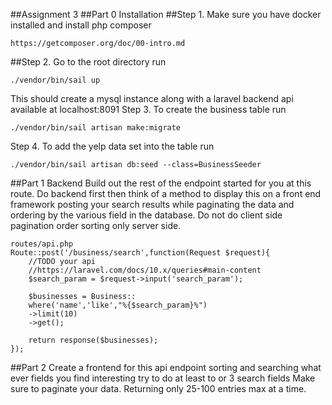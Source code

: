 ##Assignment 3
##Part 0 Installation
##Step 1. Make sure you have docker installed and install php composer 
```
https://getcomposer.org/doc/00-intro.md

```
##Step 2. Go to the root directory
run
```
./vendor/bin/sail up
``` 
This should create a mysql instance along with a laravel backend api available at localhost:8091
Step 3.
To create the business table run
```
./vendor/bin/sail artisan make:migrate
```
Step 4.
To add the yelp data set into the table run
```
./vendor/bin/sail artisan db:seed --class=BusinessSeeder
```
##Part 1 Backend
Build out the rest of the endpoint started for you at this route. Do backend first then think of a method to display this on a front end framework posting your search results while paginating the data and ordering by the various field in the database. Do not do client side pagination order sorting only server side.
```
routes/api.php
Route::post('/business/search',function(Request $request){
    //TODO your api
    //https://laravel.com/docs/10.x/queries#main-content
    $search_param = $request->input('search_param');

    $businesses = Business::
    where('name','like',"%{$search_param}%")
    ->limit(10)
    ->get();

    return response($businesses);
});
```
##Part 2
Create a frontend for this api endpoint
sorting and searching what ever fields you find interesting try to do at least to or 3 search fields
Make sure to paginate your data. Returning only 25-100 entries max at a time.
